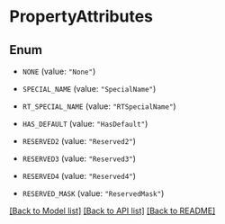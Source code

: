 # PropertyAttributes

## Enum


* `NONE` (value: `"None"`)

* `SPECIAL_NAME` (value: `"SpecialName"`)

* `RT_SPECIAL_NAME` (value: `"RTSpecialName"`)

* `HAS_DEFAULT` (value: `"HasDefault"`)

* `RESERVED2` (value: `"Reserved2"`)

* `RESERVED3` (value: `"Reserved3"`)

* `RESERVED4` (value: `"Reserved4"`)

* `RESERVED_MASK` (value: `"ReservedMask"`)


[[Back to Model list]](../README.md#documentation-for-models) [[Back to API list]](../README.md#documentation-for-api-endpoints) [[Back to README]](../README.md)


